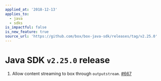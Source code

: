 ```yaml
---
applied_at: '2018-12-13'
applies_to:
  - java
  - sdks
is_impactful: false
is_new_feature: true
source_url: 'https://github.com/box/box-java-sdk/releases/tag/v2.25.0'
---
```


# Java SDK `v2.25.0` release

1. Allow content streaming to box through `outputstream`. [#667](https://github.com/box/box-java-sdk/pull/667) 